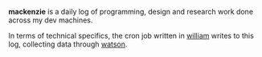 **mackenzie** is a daily log of programming, design and research work done across my dev machines. 

In terms of technical specifics, the cron job written in [william](https://github.com/middleverse/william) writes to this log, collecting data through [watson](https://tailordev.github.io/Watson/).
